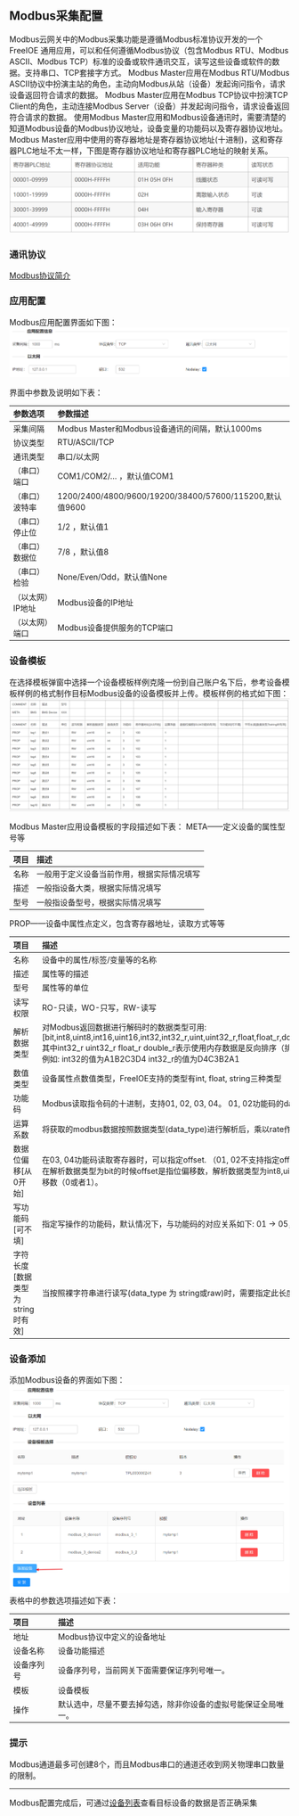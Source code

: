 ## Modbus采集配置

Modbus云网关中的Modbus采集功能是遵循Modbus标准协议开发的一个 FreeIOE 通用应用，可以和任何遵循Modbus协议（包含Modbus RTU、Modbus ASCII、Modbus TCP）标准的设备或软件通讯交互，读写这些设备或软件的数据。支持串口、TCP套接字方式。
Modbus Master应用在Modbus RTU/Modbus ASCII协议中扮演主站的角色，主动向Modbus从站（设备）发起询问指令，请求设备返回符合请求的数据。
Modbus Master应用在Modbus TCP协议中扮演TCP Client的角色，主动连接Modbus Server（设备）并发起询问指令，请求设备返回符合请求的数据。
使用Modbus Master应用和Modbus设备通讯时，需要清楚的知道Modbus设备的Modbus协议地址，设备变量的功能码以及寄存器协议地址。Modbus Master应用中使用的寄存器地址是寄存器协议地址(十进制)，这和寄存器PLC地址不太一样，下图是寄存器协议地址和寄存器PLC地址的映射关系。
![](imgs/2019-10-11-18-23-55.png)

### 通讯协议
[Modbus协议简介](https://wiki.freeioe.org/doku.php?id=modbus:start)


### 应用配置
Modbus应用配置界面如下图：
![](imgs/2019-10-11-18-36-52.png)

界面中参数及说明如下表：

| 参数选项         | 参数描述                                                |
| :--------------- | :------------------------------------------------------ |
| 采集间隔         | Modbus Master和Modbus设备通讯的间隔，默认1000ms         |
| 协议类型         | RTU/ASCII/TCP                                           |
| 通讯类型         | 串口/以太网                                             |
| （串口）端口     | COM1/COM2/… ，默认值COM1                                |
| （串口）波特率   | 1200/2400/4800/9600/19200/38400/57600/115200,默认值9600 |
| （串口）停止位   | 1/2 ，默认值1                                           |
| （串口）数据位   | 7/8 ，默认值8                                           |
| （串口）检验     | None/Even/Odd，默认值None                               |
| （以太网）IP地址 | Modbus设备的IP地址                                      |
| （以太网）端口   | Modbus设备提供服务的TCP端口                             |

### 设备模板
在选择模板弹窗中选择一个设备模板样例克隆一份到自己账户名下后，参考设备模板样例的格式制作目标Modbus设备的设备模板并上传。模板样例的格式如下图：
![](imgs/2019-10-11-18-35-31.png)

Modbus Master应用设备模板的字段描述如下表：
META——定义设备的属性型号等

| 项目 | 描述                                       |
| :--- | :----------------------------------------- |
| 名称 | 一般用于定义设备当前作用，根据实际情况填写 |
| 描述 | 一般指设备大类，根据实际情况填写           |
| 型号 | 一般指设备型号，根据实际情况填写           |


PROP——设备中属性点定义，包含寄存器地址，读取方式等等

| 项目                             | 描述                                                         |
| :------------------------------- | :----------------------------------------------------------- |
| 名称                             | 设备中的属性/标签/变量等的名称                               |
| 描述                             | 属性等的描述                                                 |
| 型号                             | 属性等的单位                                                 |
| 读写权限                         | RO-只读，WO-只写，RW-读写                                    |
| 解析数据类型                     | 对Modbus返回数据进行解码时的数据类型可用:<br> [bit,int8,uint8,int16,uint16,int32,int32_r,uint,uint32_r,float,float_r,double,double_r,string] <br> 其中int32_r uint32_r float_r double_r表示使用内存数据是反向排序（排序单位是两个字节)， <br>例如: int32的值为A1B2C3D4 int32_r的值为D4C3B2A1 |
| 数值类型                         | 设备属性点数值类型，FreeIOE支持的类型有int, float, string三种类型 |
| 功能码                           | Modbus读取指令码的十进制，支持01, 02, 03, 04。 01, 02功能码的data_type只能是bit |
| 运算系数                         | 将获取的modbus数据按照数据类型(data_type)进行解析后，乘以rate作为属性数据。缺省为1 |
| 数据位偏移[从0开始]              | 在03, 04功能码读取寄存器时，可以指定offset. （01, 02不支持指定offset操作) ，<br> 在解析数据类型为bit的时候offset是指位偏移数，解析数据类型为int8,uint8类型时是指字节偏移数（0或者1）。 |
| 写功能码[可不填]                 | 指定写操作的功能码，默认情况下，与功能码的对应关系如下: 01 → 05，03 → 06 |
| 字符长度[数据类型为string时有效] | 当按照裸字符串进行读写(data_type 为 string或raw)时，需要指定此长度。 |

### 设备添加
添加Modbus设备的界面如下图：
![](imgs/2019-10-15-18-18-34.png)
表格中的参数选项描述如下表：

| 项目                                     | 描述                                                         |
| :--------------------------------------- | :----------------------------------------------------------- |
| 地址                                  | Modbus协议中定义的设备地址                                                   |
| 设备名称                             | 设备功能描述                                                 |
| 设备序列号                     | 设备序列号，当前网关下面需要保证序列号唯一。                 |
| 模板                                 | 设备模板                                                     |
| 操作 | 默认选中，尽量不要去掉勾选，除非你设备的虚拟号能保证全局唯一。 |

### 提示
Modbus通道最多可创建8个，而且Modbus串口的通道还收到网关物理串口数量的限制。

------
Modbus配置完成后，可通过[设备列表](Devices-list.md)查看目标设备的数据是否正确采集
